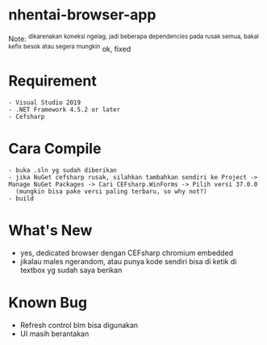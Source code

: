 # nhentai-browser-app
Note: <sup>dikarenakan koneksi ngelag, jadi beberapa dependencies pada rusak semua, bakal kefix besok atau segera mungkin</sup> ok, fixed
  # Requirement
    - Visual Studio 2019
    - .NET Framework 4.5.2 or later
    - Cefsharp
  
  # Cara Compile
    - buka .sln yg sudah diberikan
    - jika NuGet cefsharp rusak, silahkan tambahkan sendiri ke Project -> Manage NuGet Packages -> Cari CEFsharp.WinForms -> Pilih versi 37.0.0
      (mungkin bisa pake versi paling terbaru, so why not?)
    - build

# What's New
  - yes, dedicated browser dengan CEFsharp chromium embedded
  - jikalau males ngerandom, atau punya kode sendiri bisa di ketik di textbox yg sudah saya berikan
  
  
# Known Bug
  - Refresh control blm bisa digunakan
  - UI masih berantakan
